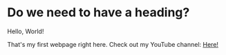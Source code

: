 # Do we need to have a heading?

Hello, World!

That's my first webpage right here. Check out my YouTube channel: [Here!](https://www.youtube.com/channel/UCJp7FMq4xNOE5J6NJgBSmcA)
